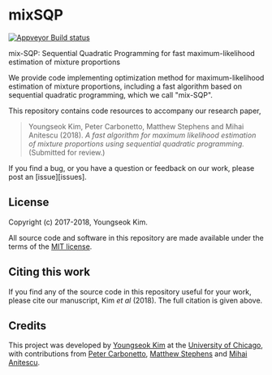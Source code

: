 # mixSQP

[![Appveyor Build status](https://ci.appveyor.com/api/projects/status/b7cp8eo5e7ikid0i?svg=true)](https://ci.appveyor.com/project/pcarbo/mixsqp)

mix-SQP: Sequential Quadratic Programming for fast maximum-likelihood
estimation of mixture proportions

We provide code implementing optimization method for
maximum-likelihood estimation of mixture proportions, including a fast
algorithm based on sequential quadratic programming, which we call
"mix-SQP".

This repository contains code resources to accompany our research
paper,

> Youngseok Kim, Peter Carbonetto, Matthew Stephens and Mihai Anitescu
> (2018). *A fast algorithm for maximum likelihood estimation of
> mixture proportions using sequential quadratic programming.*
> (Submitted for review.)

If you find a bug, or you have a question or feedback on our work,
please post an [issue][issues].

## License

Copyright (c) 2017-2018, Youngseok Kim.

All source code and software in this repository are made available
under the terms of the
[MIT license](https://opensource.org/licenses/mit-license.html).

## Citing this work

If you find any of the source code in this repository useful for your
work, please cite our manuscript, Kim *et al* (2018). The full
citation is given above.

## Credits

This project was developed by
[Youngseok Kim](https://github.com/youngseok-kim)
at the [University of Chicago](https://www.uchicago.edu),
with contributions from
[Peter Carbonetto](https://pcarbo.github.io),
[Matthew Stephens](http://stephenslab.uchicago.edu) and
[Mihai Anitescu](http://www.mcs.anl.gov/~anitescu).
